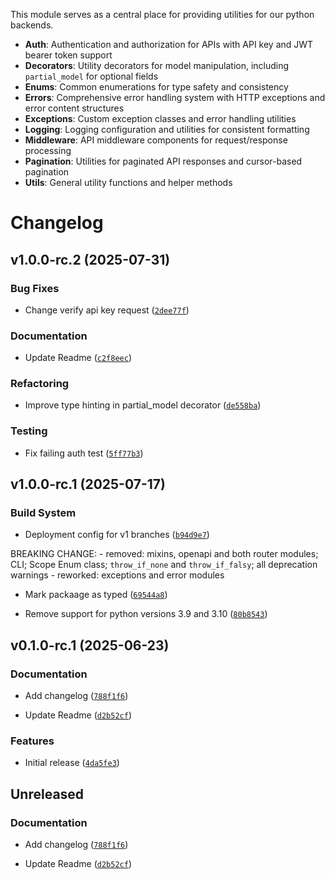 This module serves as a central place for providing utilities for our python backends.

- **Auth**: Authentication and authorization for APIs with API key and JWT bearer token support
- **Decorators**: Utility decorators for model manipulation, including `partial_model` for optional fields
- **Enums**: Common enumerations for type safety and consistency
- **Errors**: Comprehensive error handling system with HTTP exceptions and error content structures
- **Exceptions**: Custom exception classes and error handling utilities
- **Logging**: Logging configuration and utilities for consistent formatting
- **Middleware**: API middleware components for request/response processing
- **Pagination**: Utilities for paginated API responses and cursor-based pagination
- **Utils**: General utility functions and helper methods

# Changelog

<!-- changelog-insertion -->

## v1.0.0-rc.2 (2025-07-31)

### Bug Fixes

- Change verify api key request
  ([`2dee77f`](https://github.com/crypticorn-ai/util-libraries/commit/2dee77f64495b2bf28628194bbd9bc4d0b856294))

### Documentation

- Update Readme
  ([`c2f8eec`](https://github.com/crypticorn-ai/util-libraries/commit/c2f8eec654be4cff89643abec915a5fd3476f1fa))

### Refactoring

- Improve type hinting in partial_model decorator
  ([`de558ba`](https://github.com/crypticorn-ai/util-libraries/commit/de558ba6b495ed4cc9121ac0e34d9460a87c0122))

### Testing

- Fix failing auth test
  ([`5ff77b3`](https://github.com/crypticorn-ai/util-libraries/commit/5ff77b3e49e5348c4c38d329a643a03717cd2db0))


## v1.0.0-rc.1 (2025-07-17)

### Build System

- Deployment config for v1 branches
  ([`b94d9e7`](https://github.com/crypticorn-ai/util-libraries/commit/b94d9e72616e398760993f6ebb1a6fd876a95802))

BREAKING CHANGE: - removed: mixins, openapi and both router modules; CLI; Scope Enum class;
  `throw_if_none` and `throw_if_falsy`; all deprecation warnings - reworked: exceptions and error
  modules

- Mark packaage as typed
  ([`69544a8`](https://github.com/crypticorn-ai/util-libraries/commit/69544a8709f4d55850e107031b82d91c28334b3c))

- Remove support for python versions 3.9 and 3.10
  ([`80b8543`](https://github.com/crypticorn-ai/util-libraries/commit/80b8543ed5559a0de421aef4e2382193e930751a))


## v0.1.0-rc.1 (2025-06-23)

### Documentation

- Add changelog
  ([`788f1f6`](https://github.com/crypticorn-ai/util-libraries/commit/788f1f670a8a50251401ebd1fc9ab7d2ca855a8d))

- Update Readme
  ([`d2b52cf`](https://github.com/crypticorn-ai/util-libraries/commit/d2b52cfe48de7a8b248ceefbc3bc7007ad21ea72))

### Features

- Initial release
  ([`4da5fe3`](https://github.com/crypticorn-ai/util-libraries/commit/4da5fe3d33abd31b3b35462e93052db0cde077c2))


## Unreleased

### Documentation

- Add changelog
  ([`788f1f6`](https://github.com/crypticorn-ai/util-libraries/commit/788f1f670a8a50251401ebd1fc9ab7d2ca855a8d))

- Update Readme
  ([`d2b52cf`](https://github.com/crypticorn-ai/util-libraries/commit/d2b52cfe48de7a8b248ceefbc3bc7007ad21ea72))
